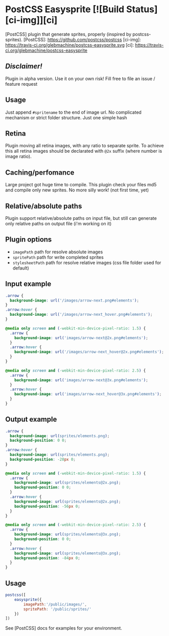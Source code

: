 

# PostCSS Easysprite [![Build Status][ci-img]][ci]
[PostCSS] plugin that generate sprites, properly (inspired by postcss-sprites).
[PostCSS]: https://github.com/postcss/postcss
[ci-img]:  https://travis-ci.org/glebmachine/postcss-easysprite.svg
[ci]:      https://travis-ci.org/glebmachine/postcss-easysprite

## *Disclaimer!* 
Plugin in alpha version. Use it on your own risk!
Fill free to file an issue / feature request


## Usage
Just append `#spritename` to the end of image url. No complicated mechanism or strict folder structure. Just one simple hash

## Retina
Plugin moving all retina images, with any ratio to separate sprite. To achieve this all retina images should be declarated with `@2x` suffix (where number is image ratio).

## Caching/perfomance
Large project got huge time to compile. This plugin check your files md5 and compile only new sprites. No more silly work! (not first time, yet)

## Relative/absolute paths
Plugin support relative/absolute paths on input file, but still can generate only relative paths on output file (i'm working on it)

## Plugin options
 - `imagePath` path for resolve absolute images
 - `spritePath` path for write completed sprites
 - `stylesheetPath` path for resolve relative images (css file folder used for default)

## Input example
```css
.arrow {
  background-image: url('/images/arrow-next.png#elements');
}
.arrow:hover {
  background-image: url('/images/arrow-next_hover.png#elements');
}

@media only screen and (-webkit-min-device-pixel-ratio: 1.5) {
  .arrow {
    background-image: url('images/arrow-next@2x.png#elements');
  }
  .arrow:hover {
    background-image: url('/images/arrow-next_hover@2x.png#elements');
  }
}

@media only screen and (-webkit-min-device-pixel-ratio: 2.5) {
  .arrow {
    background-image: url('images/arrow-next@3x.png#elements');
  }
  .arrow:hover {
    background-image: url('images/arrow-next_hover@3x.png#elements');
  }
}
```

## Output example
```css
.arrow { 
  background-image: url(sprites/elements.png); 
  background-position: 0 0;
}
.arrow:hover { 
  background-image: url(sprites/elements.png); 
  background-position: -28px 0;
}

@media only screen and (-webkit-min-device-pixel-ratio: 1.5) {
  .arrow { 
    background-image: url(sprites/elements@2x.png); 
    background-position: 0 0;
  }
  .arrow:hover { 
    background-image: url(sprites/elements@2x.png); 
    background-position: -56px 0;
  }
}

@media only screen and (-webkit-min-device-pixel-ratio: 2.5) {
  .arrow { 
    background-image: url(sprites/elements@3x.png); 
    background-position: 0 0;
  }
  .arrow:hover { 
    background-image: url(sprites/elements@3x.png); 
    background-position: -84px 0;
  }
}
```

## Usage

```js
postcss([ 
    easysprite({
        imagePath:'/public/images/', 
        spritePath: '/public/sprites/'
    })
])
```

See [PostCSS] docs for examples for your environment.
